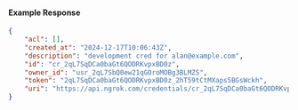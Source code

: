 <!-- Code generated for API Clients. DO NOT EDIT. -->

#### Example Response

```json
{
	"acl": [],
	"created_at": "2024-12-17T10:06:43Z",
	"description": "development cred for alan@example.com",
	"id": "cr_2qL7SqDCa0baGt6QODRKvpxBD0z",
	"owner_id": "usr_2qL7SbQ0ew21qGOroMOBg3BLMZS",
	"token": "2qL7SqDCa0baGt6QODRKvpxBD0z_2hT59tCtMXaps5BGsWckh",
	"uri": "https://api.ngrok.com/credentials/cr_2qL7SqDCa0baGt6QODRKvpxBD0z"
}
```
